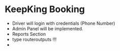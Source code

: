 # KeepKing Booking

- Driver will login with credentials (Phone Number)
- Admin Panel will be implemented.
- Reports Section
- type routeroutputs !!!
- 